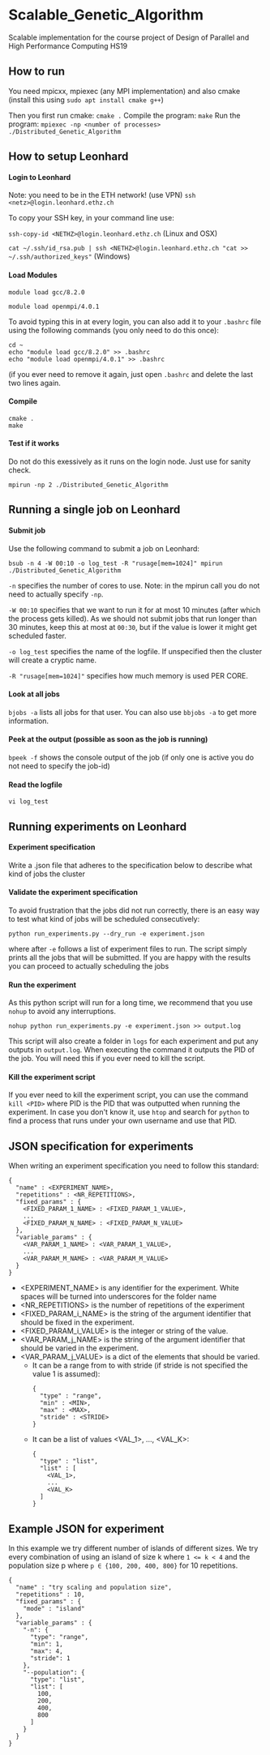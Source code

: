 # Scalable_Genetic_Algorithm
 Scalable implementation for the course project of Design of Parallel and High Performance Computing HS19

## How to run
You need mpicxx, mpiexec (any MPI implementation) and also cmake
(install this using `sudo apt install cmake g++`)

Then you first run cmake:
`cmake .`
Compile the program:
`make`
Run the program:
`mpiexec -np <number of processes> ./Distributed_Genetic_Algorithm`

## How to setup Leonhard
#### Login to Leonhard
Note: you need to be in the ETH network! (use VPN)
```ssh <netz>@login.leonhard.ethz.ch```

To copy your SSH key, in your command line use:

`ssh-copy-id <NETHZ>@login.leonhard.ethz.ch` (Linux and OSX)

`cat ~/.ssh/id_rsa.pub | ssh <NETHZ>@login.leonhard.ethz.ch "cat >> ~/.ssh/authorized_keys"` (Windows)

#### Load Modules
```module load gcc/8.2.0```

```module load openmpi/4.0.1```

To avoid typing this in at every login, you can also add it to your `.bashrc` file using the following commands (you only need to do this once):
```
cd ~
echo "module load gcc/8.2.0" >> .bashrc
echo "module load openmpi/4.0.1" >> .bashrc
```

(if you ever need to remove it again, just open `.bashrc` and delete the last two lines again.

#### Compile
```
cmake .
make
```

#### Test if it works
Do not do this exessively as it runs on the login node. Just use for sanity check.

```mpirun -np 2 ./Distributed_Genetic_Algorithm```

## Running a single job on Leonhard
#### Submit job
Use the following command to submit a job on Leonhard:

```bsub -n 4 -W 00:10 -o log_test -R "rusage[mem=1024]" mpirun ./Distributed_Genetic_Algorithm```

`-n` specifies the number of cores to use. Note: in the mpirun call you do not need to actually specify `-np`.

`-W 00:10` specifies that we want to run it for at most 10 minutes (after which the process gets killed). As we should not submit jobs that run longer than 30 minutes, keep this at most at `00:30`, but if the value is lower it might get scheduled faster.

`-o log_test` specifies the name of the logfile. If unspecified then the cluster will create a cryptic name.

`-R "rusage[mem=1024]"` specifies how much memory is used PER CORE.

#### Look at all jobs
`bjobs -a` lists all jobs for that user. You can also use `bbjobs -a` to get more information.
#### Peek at the output (possible as soon as the job is running)
`bpeek -f` shows the console output of the job (if only one is active you do not need to specify the job-id)
#### Read the logfile
`vi log_test`

## Running experiments on Leonhard
#### Experiment specification
Write a .json file that adheres to the specification below to describe what kind of jobs the cluster
#### Validate the experiment specification
To avoid frustration that the jobs did not run correctly, there is an easy way to test what kind of jobs will be scheduled consecutively:
```
python run_experiments.py --dry_run -e experiment.json
```
where after `-e` follows a list of experiment files to run. The script simply prints all the jobs that will be submitted. If you are happy with the results you can proceed to actually scheduling the jobs
#### Run the experiment
As this python script will run for a long time, we recommend that you use `nohup` to avoid any interruptions.
```
nohup python run_experiments.py -e experiment.json >> output.log
```
This script will also create a folder in `logs` for each experiment and put any outputs in `output.log`.
When executing the command it outputs the PID of the job. You will need this if you ever need to kill the script.
#### Kill the experiment script
If you ever need to kill the experiment script, you can use the command `kill <PID>` where PID is the PID that was outputted when running the experiment. In case you don't know it, use `htop` and search for `python` to find a process that runs under your own username and use that PID.

## JSON specification for experiments
When writing an experiment specification you need to follow this standard:
```
{
  "name" : <EXPERIMENT_NAME>,
  "repetitions" : <NR_REPETITIONS>,
  "fixed_params" : {
    <FIXED_PARAM_1_NAME> : <FIXED_PARAM_1_VALUE>,
    ...
    <FIXED_PARAM_N_NAME> : <FIXED_PARAM_N_VALUE>
  },
  "variable_params" : {
    <VAR_PARAM_1_NAME> : <VAR_PARAM_1_VALUE>,
    ...
    <VAR_PARAM_M_NAME> : <VAR_PARAM_M_VALUE>
  }
}
```
- <EXPERIMENT_NAME> is any identifier for the experiment. White spaces will be turned into underscores for the folder name
- <NR_REPETITIONS> is the number of repetitions of the experiment
- <FIXED_PARAM_i_NAME> is the string of the argument identifier that should be fixed in the experiment.
- <FIXED_PARAM_i_VALUE> is the integer or string of the value.
- <VAR_PARAM_j_NAME> is the string of the argument identifier that should be varied in the experiment.
- <VAR_PARAM_j_VALUE> is a dict of the elements that should be varied.
  - It can be a range from <MIN> to <MAX> with stride <STRIDE> (if stride is not specified the value 1 is assumed):
    ```
    {
      "type" : "range",
      "min" : <MIN>,
      "max" : <MAX>,
      "stride" : <STRIDE>
    }
    ```
   - It can be a list of values <VAL_1>, ..., <VAL_K>:
     ```
     {
       "type" : "list",
       "list" : [
         <VAL_1>,
         ...
         <VAL_K>
       ]
     }
     ```

## Example JSON for experiment
In this example we try different number of islands of different sizes. We try every combination of using an island of size k where `1 <= k < 4` and the population size p where `p ∈ {100, 200, 400, 800}` for 10 repetitions.
```
{
  "name" : "try scaling and population size",
  "repetitions" : 10,
  "fixed_params" : {
    "mode" : "island"
  },
  "variable_params" : {
    "-n": {
      "type": "range",
      "min": 1,
      "max": 4,
      "stride": 1
    },
    "--population": {
      "type": "list",
      "list": [
        100,
        200,
        400,
        800
      ]
    }
  }
}
```
